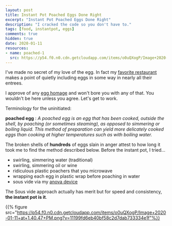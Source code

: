 ```yaml
---
layout: post
title: Instant Pot Poached Eggs Done Right
excerpt: "Instant Pot Poached Eggs Done Right"
description: "I cracked the code so you don't have to."
tags: [food, instantpot, eggs]
comments: true
hidden: true
date: 2020-01-11
resources:
- name: poached-1
  src: https://p54.f0.n0.cdn.getcloudapp.com/items/o0uQXogP/Image+2020-01-11+at+1.40.47+PM.png?v=11199fd6eb40bf58c2d7dab733334e1f
---
```


I've made no secret of my love of the egg. In fact my [favorite
restaurant](https://www.google.com/maps/place/Break+of+Dawn/@33.6078014,-117.7034726,15z/data=!4m5!3m4!1s0x0:0x81db0752fb04aa73!8m2!3d33.6078014!4d-117.7034726) makes a point of quietly including eggs in some way in nearly all their entrees.

I approve of any [egg homage](https://www.eatout.co.za/article/ode-eggs/) and won't bore you with any of that. You wouldn't be here unless you agree. Let's get to work.

Terminology for the uninitiated:

**poached egg**
: *A poached egg is an egg that has been cooked, outside the shell, by poaching (or sometimes steaming), as opposed to simmering or boiling liquid. This method of preparation can yield more delicately cooked eggs than cooking at higher temperatures such as with boiling water.*

The broken shells of **hundreds** of eggs slain in anger attest to how long it
took me to find the method described below.  Before the instant pot, I tried...

- swirling, simmering water (traditional)
- swirling, simmering oil or wine
- ridiculous plastic poachers that you microwave
- wrapping each egg in plastic wrap before poaching in water
- sous vide via my [anova device](https://www.amazon.com/Anova-Culinary-Precision-Bluetooth-Included/dp/B00UKPBXM4)

The Sous vide approach actually has merit but for speed and consistency, **the
instant pot is it**.


{{% figure src="https://p54.f0.n0.cdn.getcloudapp.com/items/o0uQXogP/Image+2020-01-11+at+1.40.47+PM.png?v=11199fd6eb40bf58c2d7dab733334e1f"%}} 

  

















